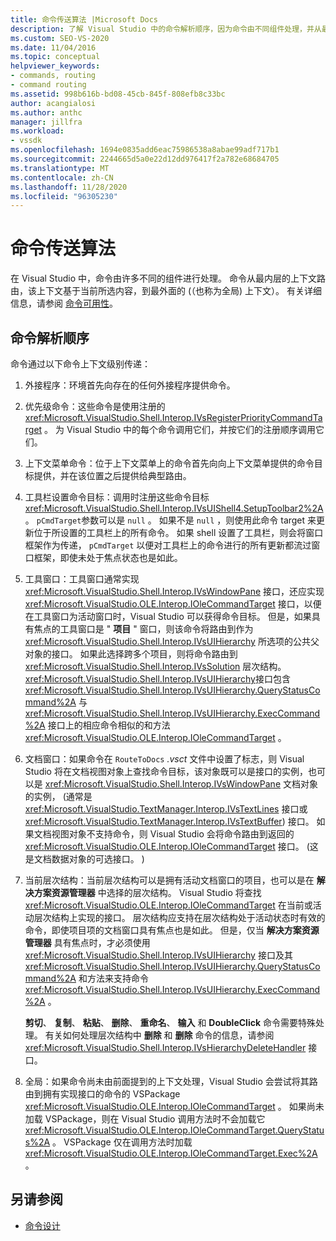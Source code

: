 ```yaml
---
title: 命令传送算法 |Microsoft Docs
description: 了解 Visual Studio 中的命令解析顺序，因为命令由不同组件处理，并从最内部到最外层上下文。
ms.custom: SEO-VS-2020
ms.date: 11/04/2016
ms.topic: conceptual
helpviewer_keywords:
- commands, routing
- command routing
ms.assetid: 998b616b-bd08-45cb-845f-808efb8c33bc
author: acangialosi
ms.author: anthc
manager: jillfra
ms.workload:
- vssdk
ms.openlocfilehash: 1694e0835add6eac75986538a8abae99adf717b1
ms.sourcegitcommit: 2244665d5a0e22d12dd976417f2a782e68684705
ms.translationtype: MT
ms.contentlocale: zh-CN
ms.lasthandoff: 11/28/2020
ms.locfileid: "96305230"
---
```

# <a name="command-routing-algorithm"></a>命令传送算法
在 Visual Studio 中，命令由许多不同的组件进行处理。 命令从最内层的上下文路由，该上下文基于当前所选内容，到最外面的 (（也称为全局) 上下文）。 有关详细信息，请参阅 [命令可用性](../../extensibility/internals/command-availability.md)。

## <a name="order-of-command-resolution"></a>命令解析顺序
 命令通过以下命令上下文级别传递：

1. 外接程序：环境首先向存在的任何外接程序提供命令。

2. 优先级命令：这些命令是使用注册的 <xref:Microsoft.VisualStudio.Shell.Interop.IVsRegisterPriorityCommandTarget> 。 为 Visual Studio 中的每个命令调用它们，并按它们的注册顺序调用它们。

3. 上下文菜单命令：位于上下文菜单上的命令首先向向上下文菜单提供的命令目标提供，并在该位置之后提供给典型路由。

4. 工具栏设置命令目标：调用时注册这些命令目标 <xref:Microsoft.VisualStudio.Shell.Interop.IVsUIShell4.SetupToolbar2%2A> 。 `pCmdTarget`参数可以是 `null` 。 如果不是 `null` ，则使用此命令 target 来更新位于所设置的工具栏上的所有命令。 如果 shell 设置了工具栏，则会将窗口框架作为传递， `pCmdTarget` 以便对工具栏上的命令进行的所有更新都流过窗口框架，即使未处于焦点状态也是如此。

5. 工具窗口：工具窗口通常实现 <xref:Microsoft.VisualStudio.Shell.Interop.IVsWindowPane> 接口，还应实现 <xref:Microsoft.VisualStudio.OLE.Interop.IOleCommandTarget> 接口，以便在工具窗口为活动窗口时，Visual Studio 可以获得命令目标。 但是，如果具有焦点的工具窗口是 " **项目** " 窗口，则该命令将路由到作为 <xref:Microsoft.VisualStudio.Shell.Interop.IVsUIHierarchy> 所选项的公共父对象的接口。 如果此选择跨多个项目，则将命令路由到 <xref:Microsoft.VisualStudio.Shell.Interop.IVsSolution> 层次结构。 <xref:Microsoft.VisualStudio.Shell.Interop.IVsUIHierarchy>接口包含 <xref:Microsoft.VisualStudio.Shell.Interop.IVsUIHierarchy.QueryStatusCommand%2A> 与 <xref:Microsoft.VisualStudio.Shell.Interop.IVsUIHierarchy.ExecCommand%2A> 接口上的相应命令相似的和方法 <xref:Microsoft.VisualStudio.OLE.Interop.IOleCommandTarget> 。

6. 文档窗口：如果命令在 `RouteToDocs` *.vsct* 文件中设置了标志，则 Visual Studio 将在文档视图对象上查找命令目标，该对象既可以是接口的实例，也可以是 <xref:Microsoft.VisualStudio.Shell.Interop.IVsWindowPane> 文档对象的实例， (通常是 <xref:Microsoft.VisualStudio.TextManager.Interop.IVsTextLines> 接口或 <xref:Microsoft.VisualStudio.TextManager.Interop.IVsTextBuffer>) 接口。 如果文档视图对象不支持命令，则 Visual Studio 会将命令路由到返回的 <xref:Microsoft.VisualStudio.OLE.Interop.IOleCommandTarget> 接口。  (这是文档数据对象的可选接口。 ) 

7. 当前层次结构：当前层次结构可以是拥有活动文档窗口的项目，也可以是在 **解决方案资源管理器** 中选择的层次结构。 Visual Studio 将查找 <xref:Microsoft.VisualStudio.OLE.Interop.IOleCommandTarget> 在当前或活动层次结构上实现的接口。 层次结构应支持在层次结构处于活动状态时有效的命令，即使项目项的文档窗口具有焦点也是如此。 但是，仅当 **解决方案资源管理器** 具有焦点时，才必须使用 <xref:Microsoft.VisualStudio.Shell.Interop.IVsUIHierarchy> 接口及其 <xref:Microsoft.VisualStudio.Shell.Interop.IVsUIHierarchy.QueryStatusCommand%2A> 和方法来支持命令 <xref:Microsoft.VisualStudio.Shell.Interop.IVsUIHierarchy.ExecCommand%2A> 。

     **剪切**、 **复制**、 **粘贴**、 **删除**、 **重命名**、 **输入** 和 **DoubleClick** 命令需要特殊处理。 有关如何处理层次结构中 **删除** 和 **删除** 命令的信息，请参阅 <xref:Microsoft.VisualStudio.Shell.Interop.IVsHierarchyDeleteHandler> 接口。

8. 全局：如果命令尚未由前面提到的上下文处理，Visual Studio 会尝试将其路由到拥有实现接口的命令的 VSPackage <xref:Microsoft.VisualStudio.OLE.Interop.IOleCommandTarget> 。 如果尚未加载 VSPackage，则在 Visual Studio 调用方法时不会加载它 <xref:Microsoft.VisualStudio.OLE.Interop.IOleCommandTarget.QueryStatus%2A> 。 VSPackage 仅在调用方法时加载 <xref:Microsoft.VisualStudio.OLE.Interop.IOleCommandTarget.Exec%2A> 。

## <a name="see-also"></a>另请参阅
- [命令设计](../../extensibility/internals/command-design.md)
